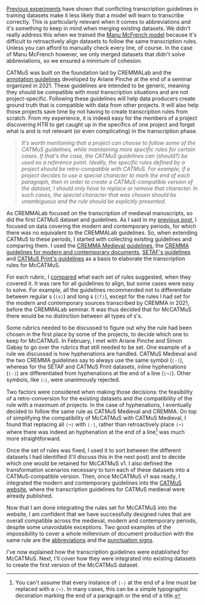 <!--
.. title: 019 - McCATMuS #2 - Defining guidelines
.. slug: 019
.. date: 2024-08-20
.. tags: CATMuS, HTR, guidelines
.. category: dataset
.. link: 
.. status:
.. description: 
.. type: text
-->

[Previous experiments](https://x.com/JMFradeRue/status/1730191566508060883) have shown that conflicting transcription guidelines in training datasets make it less likely that a model will learn to transcribe correctly. This is particularly relevant when it comes to abbreviations and it's something to keep in mind when merging existing datasets. We didn't really address this when we trained the [Manu McFrench model](https://inria.hal.science/hal-04094241) because it's difficult to retroactively align datasets to follow the same transcription rules. Unless you can afford to manually check every line, of course. In the case of Manu McFrench however, we only merged datasets that didn't solve abbreviations, so we ensured a minimum of cohesion.

CATMuS was built on the foundation laid by CREMMALab and the [annotation guidelines](https://hal.science/hal-03716526) developed by Ariane Pinche at the end of a seminar organized in 2021. These guidelines are intended to be generic, meaning they should be compatible with most transcription situations and are not project-specific. Following these guidelines will help data producers create ground truth that is compatible with data from other projects. It will also help those projects save time by not having to create transcription rules from scratch. From my experience, it is indeed easy for the members of a project discovering HTR to get caught up in the specifics of one project and forget what is and is not relevant (or even complicating) in the transcription phase.

> *It's worth mentioning that a project can choose to follow some of the CATMuS guidelines, while maintaining more specific rules for certain cases. If that's the case, the CATMuS guidelines can (should?) be used as a reference point. Ideally, the specific rules defined by a project should be retro-compatible with CATMuS. For example, if a project decides to use a special character to mark the end of each paragraph, then in order to create a CATMuS-compatible version of the dataset, I should only have to replace or remove that character. In such cases, the special character that was chosen should be unambiguous and the rule should be explicitly presented.*

As CREMMALab focused on the transcription of medieval manuscripts, so did the first CATMuS dataset and guidelines. As I said in my [previous post](../018/), I focused on data covering the modern and contemporary periods, for which there was no equivalent to the CREMMALab guidelines. So, when extending CATMuS to these periods, I started with collecting existing guidelines and comparing them. I used the [CREMMA Medieval guidelines](https://hal.science/hal-03697382), the [CREMMA guidelines for modern and contemporary documents](https://gist.github.com/alix-tz/6f89444521bf1cab0522da520f7e4ff4), [SETAF's guidelines](https://hal.science/hal-04281804) and [CATMuS Print's guidelines](https://hal.science/hal-04557457) as a basis to elaborate the transcription rules for McCATMuS.

For each rubric, I [compared](https://docs.google.com/spreadsheets/d/1bFE-rRk6ZwgIHqXAOgwPo1s1zwQ-UPTLPnzjaRmTMsk/edit?usp=sharing) what each set of rules suggested, when they covered it. It was rare for all guidelines to align, but some cases were easy to solve. For example, all the guidelines recommended not to differentiate between regular s (`⟨s⟩`) and long s (`⟨ſ⟩`), except for the rules I had set for the modern and contemporary sources transcribed by CREMMA in 2021, before the CREMMALab seminar. It was thus decided that for McCATMuS there would be no distinction between all types of s's.

Some rubrics needed to be discussed to figure out why the rule had been chosen in the first place by some of the projects, to decide which one to keep for McCATMuS. In February, I met with Ariane Pinche and Simon Gabay to go over the rubrics that still needed to be set. One example of a rule we discussed is how hyphenations are handled. CATMuS Medieval and the two CREMMA guidelines say to always use the same symbol (`⟨-⟩`), whereas for the SETAF and CATMuS Print datasets, inline hyphenations (`⟨-⟩`) are differentiated from hyphenations at the end of a line (`⟨¬⟩`). Other symbols, like `⟨⸗⟩`, were unanimously rejected.

Two factors were considered when making those decisions: the feasibility of a retro-conversion for the existing datasets and the compatibility of the rule with a maximum of projects. In the case of hyphenations, I eventually decided to follow the same rule as CATMuS Medieval and CREMMA. On top of simplifying the compatibility of McCATMuS with CATMuS Medieval, I found that replacing all `⟨¬⟩` with `⟨-⟩`, rather than retroactively place `⟨¬⟩` where there was indeed an hyphenation at the end of a line[^hyphen] was much more straightforward.

Once the set of rules was fixed, I used it to sort between the different datasets I had identified (I'll discuss this in the next post) and to decide which one would be retained for McCATMuS v1. I also defined the transformation scenarios necessary to turn each of these datasets into a CATMuS-compatible version. Then, once McCATMuS v1 was ready, I integrated the modern and contemporary guidelines into the [CATMuS website](https://catmus-guidelines.github.io/), where the transcription guidelines for CATMuS medieval were already published.

Now that I am done integrating the rules set for McCATMuS into the website, I am confident that we have successfully designed rules that are overall compatible across the medieval, modern and contemporary periods, despite some unavoidable exceptions. Two good examples of the impossibility to cover a whole millennium of document production with the same rule are the [abbreviations](https://catmus-guidelines.github.io/html/guidelines/en/abbreviations.html) and the [punctuation signs](https://catmus-guidelines.github.io/html/guidelines/en/punctuation.html).

I've now explained how the transcription guidelines were established for McCATMuS. Next, I'll cover how they were integrated into existing datasets to create the first version of the McCATMuS dataset.

[^hyphen]: You can't assume that every instance of `⟨-⟩` at the end of a line must be replaced with a `⟨¬⟩`. In many cases, this can be a simple typographic decoration marking the end of a paragraph or the end of a title.
